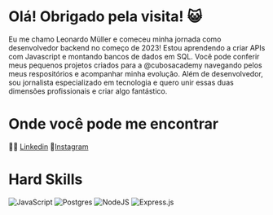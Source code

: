 # Olá! Obrigado pela visita! :smiley_cat:

Eu me chamo Leonardo Müller e comeceu minha jornada como desenvolvedor backend no começo de 2023!
Estou aprendendo a criar APIs com Javascript e montando bancos de dados em SQL. 
Você pode conferir meus pequenos projetos criados para a @cubosacademy navegando pelos meus respositórios e acompanhar minha evolução.
Além de desenvolvedor, sou jornalista especializado em tecnologia e quero unir essas duas dimensões profissionais e criar algo fantástico.

# Onde você pode me encontrar
:technologist: [Linkedin](https://www.linkedin.com/in/leowmuller/)
:camera_flash:[Instagram](https://www.instagram.com/leowmuller/)

# Hard Skills
![JavaScript](https://img.shields.io/badge/javascript-%23323330.svg?style=for-the-badge&logo=javascript&logoColor=%23F7DF1E)
![Postgres](https://img.shields.io/badge/postgres-%23316192.svg?style=for-the-badge&logo=postgresql&logoColor=white)
![NodeJS](https://img.shields.io/badge/node.js-6DA55F?style=for-the-badge&logo=node.js&logoColor=white)
![Express.js](https://img.shields.io/badge/express.js-%23404d59.svg?style=for-the-badge&logo=express&logoColor=%2361DAFB)
